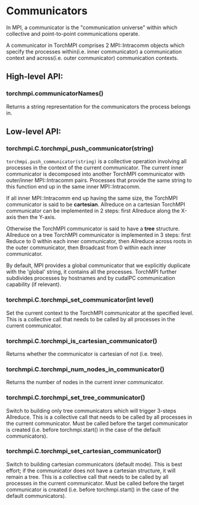 # Communicators

In MPI, a communicator is the "communication universe" within which collective
and point-to-point communications operate.

A communicator in TorchMPI comprises 2 MPI::Intracomm objects which specify the
processes within(i.e. inner communicator) a communication context and
across(i.e. outer communicator) communication contexts.

## High-level API:

### torchmpi.communicatorNames()
Returns a string representation for the communicators the process belongs in.

## Low-level API:

### torchmpi.C.torchmpi_push_communicator(string)
```torchmpi.push_communicator(string)``` is a collective operation involving all
processes in the context of the current communicator. The current inner communicator
is decomposed into another TorchMPI communicator with outer/inner MPI::Intracomm
pairs. Processes that provide the same string to this function end up in the same
inner MPI::Intracomm.

If all inner MPI::Intracomm end up having the same size, the TorchMPI communicator
is said to be **cartesian**. Allreduce on a cartesian TorchMPI communicator can be
implemented in 2 steps: first Allreduce along the X-axis then the Y-axis.

Otherwise the TorchMPI communicator is said to have a **tree** structure. Allreduce
on a tree TorchMPI communicator is implemented in 3 steps: first Reduce to 0
within each inner communicator, then Allreduce across roots in the outer
communicator, then Broadcast from 0 within each inner communicator.

By default, MPI provides a global communicator that we explicitly duplicate with
the 'global' string, it contains all the processes.
TorchMPI further subdivides processes by hostnames and by cudaIPC communication
capability (if relevant).

### torchmpi.C.torchmpi_set_communicator(int level)
Set the current context to the TorchMPI communicator at the specified level. This
is a collective call that needs to be called by all processes in the current
communicator.

### torchmpi.C.torchmpi_is_cartesian_communicator()
Returns whether the communicator is cartesian of not (i.e. tree).

### torchmpi.C.torchmpi_num_nodes_in_communicator()
Returns the number of nodes in the current inner communicator.

### torchmpi.C.torchmpi_set_tree_communicator()
Switch to building only tree communicators which will trigger 3-steps Allreduce.
This is a collective call that needs to be called by all processes in the current
communicator.
Must be called before the target communicator is created
(i.e. before torchmpi.start() in the case of the default communicators).

### torchmpi.C.torchmpi_set_cartesian_communicator()
Switch to building cartesian communicators (default mode). This is best effort;
if the communicator does not have a cartesian structure, it will remain a tree.
This is a collective call that needs to be called by all processes in the current
communicator.
Must be called before the target communicator is created
(i.e. before torchmpi.start() in the case of the default communicators).